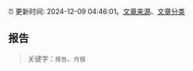 :alarm_clock: 更新时间: 2024-12-09 04:46:01。[文章来源](/README.md)、[文章分类](/TAGS.md)

## 报告


> 关键字：`报告`、`月报`



